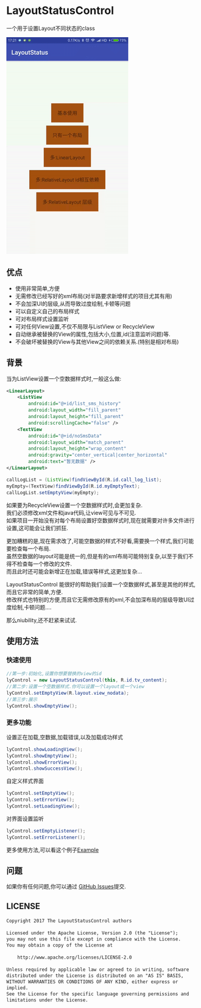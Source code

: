 # LayoutStatusControl

一个用于设置Layout不同状态的class

![demo](./demo.gif)

## 优点

 * 使用非常简单,方便
 * 无需修改已经写好的xml布局(对半路要求新增样式的项目尤其有用)
 * 不会加深UI的层级,从而导致过度绘制,卡顿等问题
 * 可以自定义自己的布局样式
 * 可对布局样式设置监听
 * 可对任何View设置,不仅不局限与ListView or RecycleView
 * 自动继承被替换的View的属性,包括大小,位置,id(注意监听问题)等.
 * 不会破坏被替换的View与其他View之间的依赖关系.(特别是相对布局)

## 背景
当为ListView设置一个空数据样式时,一般这么做:

```xml
<LinearLayout>
    <ListView
        android:id="@+id/list_sms_history"
        android:layout_width="fill_parent"
        android:layout_height="fill_parent"
        android:scrollingCache="false" />
    <TextView
        android:id="@+id/noSmsData"
        android:layout_width="match_parent"
        android:layout_height="wrap_content"
        android:gravity="center_vertical|center_horizontal"
        android:text="暂无数据" />
</LinearLayout>
```

```java
callLogList = (ListView)findViewById(R.id.call_log_list);
myEmpty=(TextView)findViewById(R.id.myEmptyText);
callLogList.setEmptyView(myEmpty);
```

如果要为RecycleView设置一个空数据样式时,会更加复杂.<br>
我们必须修改xml文件和java代码,让view可见与不可见.<br>
如果项目一开始没有对每个布局设置好空数据样式时,现在就需要对许多文件进行设置,这可能会让我们抓狂.<br>

更加糟糕的是,现在需求改了,可能空数据的样式不好看,需要换一个样式,我们可能要检查每一个布局.<br>
虽然空数据的layout可能是统一的,但是有的xml布局可能特别复杂,以至于我们不得不检查每一个修改的文件.<br>
而且此时还可能会新增正在加载,错误等样式,这更加复杂...

LayoutStatusControl 能很好的帮助我们设置一个空数据样式,甚至是其他的样式,而且它非常的简单,方便.<br>
修改样式也特别的方便,而且它无需修改原有的xml,不会加深布局的层级导致UI过度绘制,卡顿问题....

那么niubility,还不赶紧来试试.

## 使用方法

### 快速使用

```java
//第一步:初始化,设置你想要替换的view的id
lyControl = new LayoutStatusControl(this, R.id.tv_content);
//第二步:设置一个空数据样式.你可以设置一个layout或一个view
lyControl.setEmptyView(R.layout.view_nodata);
//第三步:展示
lyControl.showEmptyView();
```

### 更多功能

设置正在加载,空数据,加载错误,以及加载成功样式

```java
lyControl.showLoadingView();
lyControl.showEmptyView();
lyControl.showErrorView();
lyControl.showSuccessView();
```

自定义样式界面

```java
lyControl.setEmptyView();
lyControl.setErrorView();
lyControl.setLoadingView();
```

对界面设置监听

```java
lyControl.setEmptyListener();
lyControl.setErrorListener();
```

更多使用方法,可以看这个例子[Example](./app/src/main/java/com/siyehua/layoutstatus/Main1Activity.java)

## 问题
如果你有任何问题,你可以通过 [GitHub Issues](https://github.com/siyehua/LayoutStatus/issues)提交.

## LICENSE
```
Copyright 2017 The LayoutStatusControl authors

Licensed under the Apache License, Version 2.0 (the "License");
you may not use this file except in compliance with the License.
You may obtain a copy of the License at

    http://www.apache.org/licenses/LICENSE-2.0

Unless required by applicable law or agreed to in writing, software
distributed under the License is distributed on an "AS IS" BASIS,
WITHOUT WARRANTIES OR CONDITIONS OF ANY KIND, either express or implied.
See the License for the specific language governing permissions and
limitations under the License.
```